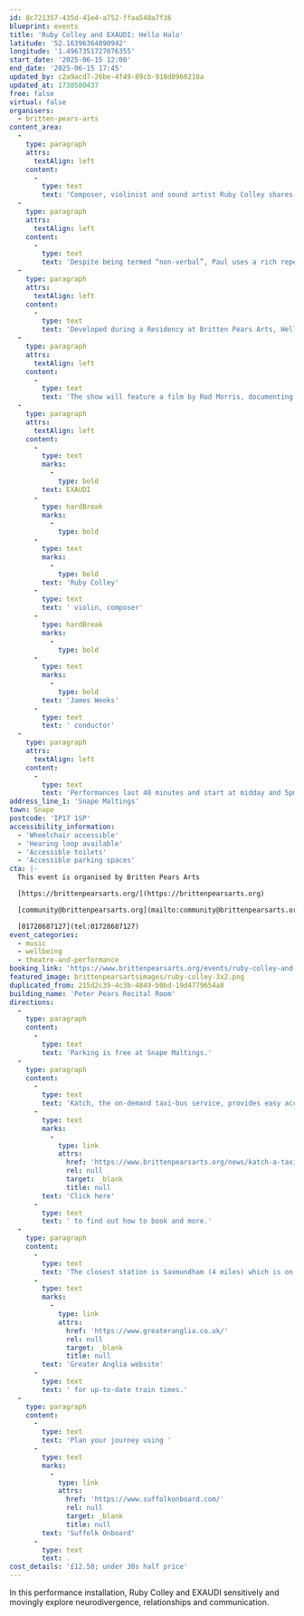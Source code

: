 ```yaml
---
id: 8c721357-435d-41e4-a752-ffaa540a7f36
blueprint: events
title: 'Ruby Colley and EXAUDI: Hello Halo'
latitude: '52.16396364890942'
longitude: '1.4967351727076355'
start_date: '2025-06-15 12:00'
end_date: '2025-06-15 17:45'
updated_by: c2a9acd7-26be-4f49-89cb-918d0960210a
updated_at: 1738580437
free: false
virtual: false
organisers:
  - britten-pears-arts
content_area:
  -
    type: paragraph
    attrs:
      textAlign: left
    content:
      -
        type: text
        text: 'Composer, violinist and sound artist Ruby Colley shares her new vocal work Hello Halo performed with EXAUDI, a leading vocal ensemble for new music. This composition has been developed alongside Ruby’s brother, Paul Colley, who is neurodivergent and has high support needs.'
  -
    type: paragraph
    attrs:
      textAlign: left
    content:
      -
        type: text
        text: 'Despite being termed “non-verbal”, Paul uses a rich repertoire of sounds and gestures. This composition transcribes these communication methods, using live voice and recordings of Paul, to make a vocal map of Paul’s life and relationships. It is an intimate examination of communication and asks questions of what it means to be human.  '
  -
    type: paragraph
    attrs:
      textAlign: left
    content:
      -
        type: text
        text: 'Developed during a Residency at Britten Pears Arts, Hello Halo is shaped by Ruby’s own (a neurodiverse musician) and her brother’s lived experience, and is aimed at both neurodiverse and neurotypical audiences. '
  -
    type: paragraph
    attrs:
      textAlign: left
    content:
      -
        type: text
        text: 'The show will feature a film by Rod Morris, documenting the process of Hello Halo and giving audiences a view into the world of Paul Colley and his unique collaboration with his sister Ruby.'
  -
    type: paragraph
    attrs:
      textAlign: left
    content:
      -
        type: text
        marks:
          -
            type: bold
        text: EXAUDI
      -
        type: hardBreak
        marks:
          -
            type: bold
      -
        type: text
        marks:
          -
            type: bold
        text: 'Ruby Colley'
      -
        type: text
        text: ' violin, composer'
      -
        type: hardBreak
        marks:
          -
            type: bold
      -
        type: text
        marks:
          -
            type: bold
        text: 'James Weeks'
      -
        type: text
        text: ' conductor'
  -
    type: paragraph
    attrs:
      textAlign: left
    content:
      -
        type: text
        text: 'Performances last 40 minutes and start at midday and 5pm.'
address_line_1: 'Snape Maltings'
town: Snape
postcode: 'IP17 1SP'
accessibility_information:
  - 'Wheelchair accessible'
  - 'Hearing loop available'
  - 'Accessible toilets'
  - 'Accessible parking spaces'
cta: |-
  This event is organised by Britten Pears Arts

  [https://brittenpearsarts.org/](https://brittenpearsarts.org)

  [community@brittenpearsarts.org](mailto:community@brittenpearsarts.org)

  [01728687127](tel:01728687127)
event_categories:
  - music
  - wellbeing
  - theatre-and-performance
booking_link: 'https://www.brittenpearsarts.org/events/ruby-colley-and-exaudi-hello-halo'
featured_image: brittenpearsartsimages/ruby-colley-3x2.png
duplicated_from: 215d2c39-4c3b-4849-b0bd-19d4779654a8
building_name: 'Peter Pears Recital Room'
directions:
  -
    type: paragraph
    content:
      -
        type: text
        text: 'Parking is free at Snape Maltings.'
  -
    type: paragraph
    content:
      -
        type: text
        text: 'Katch, the on-demand taxi-bus service, provides easy access to Snape Maltings, connecting it to the towns of Framlingham, Parham, Hacheston, Wickham Market, Wickham Market Railway Station at Campsea Ashe, and Tunstall. '
      -
        type: text
        marks:
          -
            type: link
            attrs:
              href: 'https://www.brittenpearsarts.org/news/katch-a-taxi-bus-to-snape-maltings'
              rel: null
              target: _blank
              title: null
        text: 'Click here'
      -
        type: text
        text: ' to find out how to book and more.'
  -
    type: paragraph
    content:
      -
        type: text
        text: 'The closest station is Saxmundham (4 miles) which is on the East Suffolk Ipswich on the Lowestoft train line. Wickham Market station (6 miles) is located in Campsea Ash on the same line. Visit the '
      -
        type: text
        marks:
          -
            type: link
            attrs:
              href: 'https://www.greateranglia.co.uk/'
              rel: null
              target: _blank
              title: null
        text: 'Greater Anglia website'
      -
        type: text
        text: ' for up-to-date train times.'
  -
    type: paragraph
    content:
      -
        type: text
        text: 'Plan your journey using '
      -
        type: text
        marks:
          -
            type: link
            attrs:
              href: 'https://www.suffolkonboard.com/'
              rel: null
              target: _blank
              title: null
        text: 'Suffolk Onboard'
      -
        type: text
        text: .
cost_details: '£12.50; under 30s half price'
---
```

In this performance installation, Ruby Colley and EXAUDI sensitively and movingly explore neurodivergence, relationships and communication.